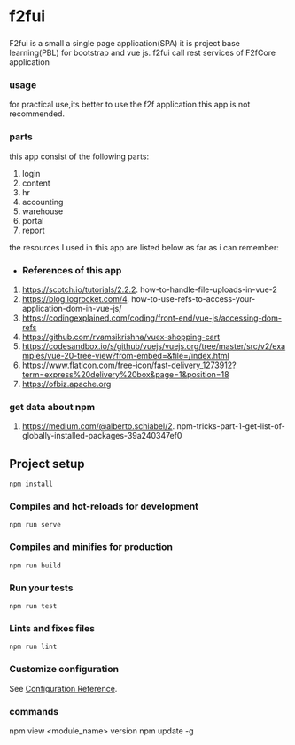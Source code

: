 # f2fui
### 
F2fui is a small a single page application(SPA) 
it is project base learning(PBL) for bootstrap and vue js.
f2fui call rest services of F2fCore application

### usage 
for practical use,its better to use  the f2f application.this app is not recommended.

### parts
this app consist of the following parts:
1. login
2. content
3. hr
4. accounting
5. warehouse
6. portal
7. report

the resources I used in this app are listed below as far as i can remember:
- ### References of this app
1. https://scotch.io/tutorials/2.2.2. how-to-handle-file-uploads-in-vue-2
2. https://blog.logrocket.com/4. how-to-use-refs-to-access-your-application-dom-in-vue-js/
3. https://codingexplained.com/coding/front-end/vue-js/accessing-dom-refs
4. https://github.com/rvamsikrishna/vuex-shopping-cart
5. https://codesandbox.io/s/github/vuejs/vuejs.org/tree/master/src/v2/examples/vue-20-tree-view?from-embed=&file=/index.html
6. https://www.flaticon.com/free-icon/fast-delivery_1273912?term=express%20delivery%20box&page=1&position=18
7. https://ofbiz.apache.org

### get data about npm
1. https://medium.com/@alberto.schiabel/2.  npm-tricks-part-1-get-list-of-globally-installed-packages-39a240347ef0


## Project setup
```
npm install
```

### Compiles and hot-reloads for development
```
npm run serve
```

### Compiles and minifies for production
```
npm run build
```

### Run your tests
```
npm run test
```

### Lints and fixes files
```
npm run lint
```

### Customize configuration
See [Configuration Reference](https://cli.vuejs.org/config/).

### commands
npm view <module_name> version
npm update -g <package>